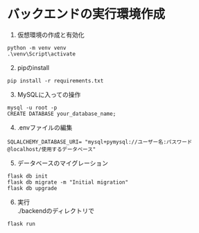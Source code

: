 # バックエンドの実行環境作成
1. 仮想環境の作成と有効化
```
python -m venv venv
.\venv\Script\activate
```
2. pipのinstall
```
pip install -r requirements.txt
```
3. MySQLに入っての操作
```
mysql -u root -p
CREATE DATABASE your_database_name;
```
4. .envファイルの編集
```
SQLALCHEMY_DATABASE_URI= "mysql+pymysql://ユーザー名:パスワード@localhost/使用するデータベース"
```
5. データベースのマイグレーション
```
flask db init
flask db migrate -m "Initial migration"
flask db upgrade
```
6. 実行  
./backendのディレクトリで
```
flask run
```
